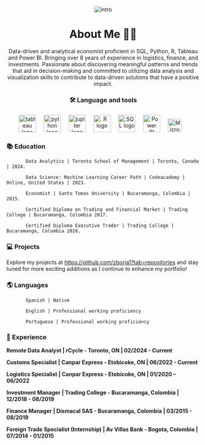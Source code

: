 <div align="center">


![intro](https://github.com/zborja1/photo/blob/main/Zaida%20Borja%20(1).png)



# About Me 👩‍💻

Data-driven and analytical economist proficient in SQL, Python, R, Tableau and Power BI.  Bringing over 8 years of experience in logistics, finance, and investments. Passionate about discovering meaningful patterns and trends that aid in decision-making and committed to utilizing data analysis and visualization skills to contribute to data-driven solutions that have a positive impact.

### 🛠 Language and tools 

###

<img src="https://1000logos.net/wp-content/uploads/2022/03/Tableau-Logo.jpg" height="45" alt="tableau logo"  />
<img width="12" />

<img src="https://download.logo.wine/logo/Python_(programming_language)/Python_(programming_language)-Logo.wine.png" height="45" alt="python logo"  />
<img width="12" />

<img src="https://cdn.icon-icons.com/icons2/2699/PNG/512/jupyter_logo_icon_169453.png" height="45" alt="jupiter logo"  />
<img width="12" />

<img src="https://cdn4.iconfinder.com/data/icons/logos-and-brands/512/285_R_Project_logo-512.png" height="45" alt="R logo"  />
<img width="12" />

<img src="https://1000logos.net/wp-content/uploads/2020/08/MySQL-Logo.png" height="45" alt="SQL logo"  />
<img width="12" />

<img src="https://logohistory.net/wp-content/uploads/2023/05/Power-BI-Symbol.png" height="45" alt="Power BI logo"  />
<img width="12" />

<img src="https://encrypted-tbn0.gstatic.com/images?q=tbn:ANd9GcRKqbHZLagnQdkt_YzWUXPL-q0VLtt82o6J0Q&usqp=CAU" height="35" alt="Microsof logo"  />
<img width="12" />

</div>

### 📚 Education 

           Data Analytics | Toronto School of Management | Toronto, Canada | 2024.

           Data Science: Machine Learning Career Path | Codeacademy | Online, United States | 2023.
           
           Economist | Santo Tomas University | Bucaramanga, Colombia | 2015.

           Certified Diploma on Trading and Financial Market | Trading College | Bucaramanga, Colombia 2017.

           Certified Diploma Executive Trader | Trading College | Bucaramanga, Colombia 2018.
           
###

<h3 align="left">💻  Projects </h3>

Explore my projects at https://github.com/zborja1?tab=repositories and stay tuned for more exciting additions as I continue to enhance my portfolio!




###

<h3 align="left">🌎 Languages </h3>

           Spanish | Native

           English | Professional working proficiency 	
           
           Portuguese | Professional working proficiency
           
###
<h3 align="left">📑 Experience </h3>

**Remote Data Analyst | rCycle - Toronto, ON | 02/2024 - Current**

**Customs Specialist | Canpar Express - Etobicoke, ON | 06/2022 - Current**  

**Logistics Specialist | Canpar Express - Etobicoke, ON | 01/2020 – 06/2022**

**Investment Manager | Trading College - Bucaramanga, Colombia | 12/2018 - 08/2019** 

**Finance Manager | Dismacal SAS - Bucaramanga, Colombia | 03/2015 - 08/2019**  

**Foreign Trade Specialist (Internship) | Av Villas Bank - Bogota, Colombia | 07/2014 - 01/2015**



